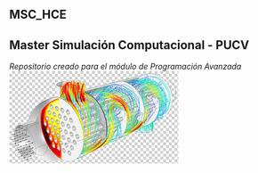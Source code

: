 ## MSC_HCE
## Master Simulación Computacional - PUCV
_Repositorio creado para el módulo de Programación Avanzada_
![](https://github.com/HectorCastro2025/MSC_HCE/blob/main/intcalor.jpg)
